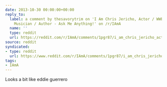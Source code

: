 ```yaml
---
date: 2013-10-30 00:00:00+00:00
reply_to:
  label: a comment by thesavorytrim on 'I Am Chris Jericho, Actor / WWE Wrestler /
    Musician / Author - Ask Me Anything!' on /r/IAmA
  name: ''
  type: reddit
  url: https://reddit.com/r/IAmA/comments/1pgr87/i_am_chris_jericho_actor_wwe_wrestler_musician/cd2699g/
source: reddit
syndicated:
- type: reddit
  url: https://www.reddit.com/r/IAmA/comments/1pgr87/i_am_chris_jericho_actor_wwe_wrestler_musician/cd2qii4/
tags:
- IAmA
---
```


Looks a bit like eddie guerrero